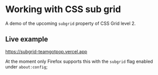 # Working with CSS sub grid

A demo of the upcoming `subgrid` property of CSS Grid level 2.

## Live example

https://subgrid-teamgotpop.vercel.app

At the moment only Firefox supports this with the `subgrid` flag enabled under `about:config`;
